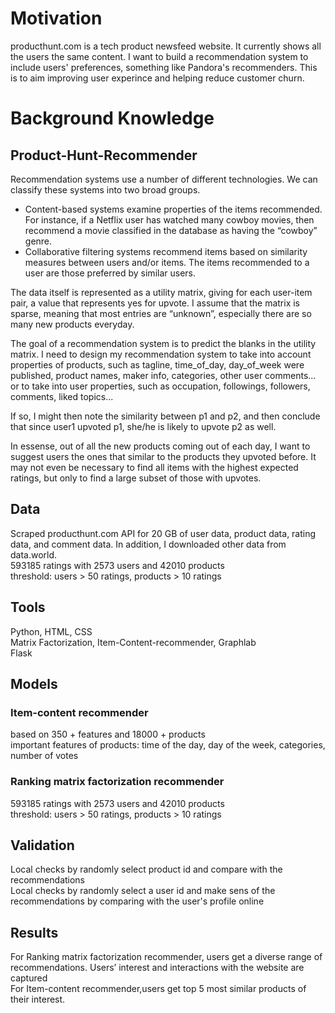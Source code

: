 # Motivation
producthunt.com is a tech product newsfeed website. It currently shows all the users the same content. I want to build a recommendation system to include users' preferences, something like Pandora's recommenders. This is to aim improving user experince and helping reduce customer churn.

# Background Knowledge
## Product-Hunt-Recommender
Recommendation systems use a number of different technologies. We can classify these systems into two broad groups.

- Content-based systems examine properties of the items recommended. For
instance, if a Netflix user has watched many cowboy movies, then recommend a movie classified in the database as having the “cowboy” genre.
- Collaborative filtering systems recommend items based on similarity measures between users and/or items. The items recommended to a user are those preferred by similar users.

The data itself is represented as a utility matrix, giving for each user-item pair, a value that represents
yes for upvote. I assume that the matrix is sparse, meaning that most entries are “unknown”, especially there are 
so many new products everyday. 

The goal of a recommendation system is to predict the blanks in the utility
matrix. I need to design my recommendation system to take into account properties of products, such as tagline,
time_of_day, day_of_week were published, product names, maker info, categories, other user comments...
or to take into user properties, such as occupation, followings, followers, comments, liked topics... 

If so, I might then note the similarity between p1 and p2, and then conclude that since user1 upvoted p1, she/he
is likely to upvote p2 as well. 

In essense, out of all the new products coming out of each day, I want to suggest users the ones that similar to the products they upvoted before. It may not even be necessary to find all items with the highest expected
ratings, but only to find a large subset of those with upvotes.

## Data
Scraped producthunt.com API for 20 GB of user data, product data, rating data, and comment data. In addition, I downloaded other data from data.world.<br>
593185 ratings with 2573 users and 42010 products<br>
threshold: users > 50 ratings, products > 10 ratings

## Tools
Python, HTML, CSS<br>
Matrix Factorization, Item-Content-recommender, Graphlab<br>
Flask 

## Models
### Item-content recommender 
based on 350 + features and 18000 + products<br>
important features of products: time of the day, day of the week, categories, number of votes

### Ranking matrix factorization recommender
593185 ratings with 2573 users and 42010 products <br>
threshold: users > 50 ratings, products > 10 ratings

## Validation
Local checks by randomly select product id and compare with the recommendations<br> 
Local checks by randomly select a user id and make sens of the recommendations by comparing with the user's profile online

## Results
For Ranking matrix factorization recommender, users get a diverse range of recommendations. Users’ interest and interactions with the website are captured<br>
For Item-content recommender,users get top 5 most similar products of
their interest.  
